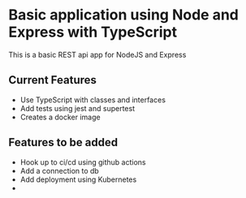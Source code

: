 # Basic application using Node and Express with TypeScript

This is a basic REST api app for NodeJS and Express


## Current Features

- Use TypeScript with classes and interfaces
- Add tests using jest and supertest
- Creates a docker image

## Features to be added
- Hook up to ci/cd using github actions
- Add a connection to db 
- Add deployment using Kubernetes
-